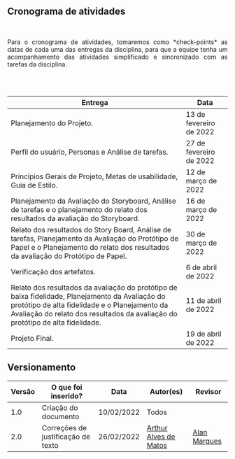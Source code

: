 
## Cronograma de atividades
<br>
<p align="justify"> 
Para o cronograma de atividades, tomaremos como *check-points* as datas de cada uma das entregas da disciplina, para que a equipe tenha um acompanhamento das atividades simplificado e sincronizado com as tarefas da disciplina.
</p>
<br><br>


Entrega| Data |
------- | ---- |
Planejamento do Projeto. | 13 de fevereiro de 2022 |
Perfil do usuário, Personas e Análise de tarefas. | 27 de fevereiro de 2022 |
Princípios Gerais de Projeto, Metas de usabilidade, Guia de Estilo. | 12 de março de 2022 |
Planejamento da Avaliação do Storyboard, Análise de tarefas e o planejamento do relato dos resultados da avaliação do Storyboard. | 16 de março de 2022 |
Relato dos resultados do Story Board, Análise de tarefas, Planejamento da Avaliação do Protótipo de Papel e o Planejamento do relato dos resultados da avaliação do Protótipo de Papel. | 30 de março de 2022 |
Verificação dos artefatos. | 6 de abril de 2022 |
Relato dos resultados da avaliação do protótipo de baixa fidelidade, Planejamento da Avaliação do protótipo de alta fidelidade e o Planejamento da Avaliação do relato dos resultados da avaliação do protótipo de alta fidelidade. | 11 de abril de 2022 |
Projeto Final. | 19 de abril de 2022 |

## Versionamento
Versão |  O que foi inserido? | Data | Autor(es)| Revisor|
---- |----- | ---- | ---- | ---- |
1.0| Criação do documento |10/02/2022| Todos | |
2.0| Correções de justificação de texto | 26/02/2022 | [Arthur Alves de Matos](https://github.com/Arthur-Gaudium)|[Alan Marques](https://github.com/alan-ms)|